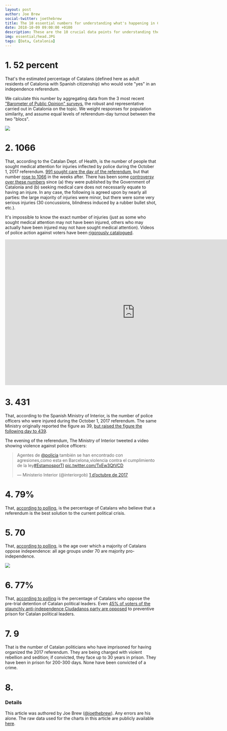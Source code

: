 ```yaml
---
layout: post
author: Joe Brew
social-twitter: joethebrew
title: The 10 essential numbers for understanding what's happening in Catalonia
date: 2018-10-09 09:00:00 +0100
description: These are the 10 crucial data points for understanding the Catalan independence movement, why it exists, where it came from, and where it's going
img: essential/head.JPG
tags: [Data, Catalonia]
---
```



# 1. 52 percent

That's the estimated percentage of Catalans (defined here as adult residents of Catalonia with Spanish citizenship) who would vote "yes" in an independence referendum.

We calculate this number by aggregating data from the 3 most recent ["Barometer of Public Opinion" surveys](http://ceo.gencat.cat/ca/inici), the robust and representative carried out in Catalonia on the topic. We weight responses for population similarity, and assume equal levels of referendum-day turnout between the two "blocs".

<a href="{{site.baseurl}}/assets/img/essential/1.png"> <img src="{{site.baseurl}}/assets/img/essential/1.png" /></a>

# 2. 1066

That, according to the Catalan Dept. of Health, is the number of people that sought medical attention for injuries inflected by police during the October 1, 2017 referendum. [991 sought care the day of the referendum](http://premsa.gencat.cat/pres_fsvp/docs/2017/10/20/18/39/8b5ac693-70e7-41a8-b877-5d0d50a7004f.pdf), but that number [rose to 1066](https://www.elperiodico.com/es/politica/20171020/2-ninos-y-23-mayores-de-79-anos-entre-los-1066-heridos-el-1-o-6366893) in the weeks after. There has been some [controversy over these numbers](https://elpais.com/elpais/2017/10/02/hechos/1506963876_226068.html) since (a) they were published by the Government of Catalonia and (b) seeking medical care does not necessarily equate to having an injure. In any case, the following is agreed upon by nearly all parties: the large majority of injuries were minor, but there were some very serious injuries (30 concussions, blindness induced by a rubber bullet shot, etc.).

It's impossible to know the exact number of injuries (just as some who sought medical attention may not have been injured, others who may actually have been injured may not have sought medical attention). Videos of police action against voters have been [rigorously catalogued](https://catmemoria.cat/).

<iframe width="853" height="480" src="https://www.youtube.com/embed/rfSpDjO1OBA" frameborder="0" allow="autoplay; encrypted-media" allowfullscreen></iframe>

# 3. 431

That, according to the Spanish Ministry of Interior, is the number of police officers who were injured during the October 1, 2017 referendum. The same Ministry originally reported the figure as 39, [but raised the figure the following day to 439](https://www.lavanguardia.com/politica/20171002/431755741107/interior-policias-guaridas-civiles-heridos-1-o.html).

The evening of the referendum, The Ministry of Interior tweeted a video showing violence against police officers:

<blockquote class="twitter-tweet" data-lang="ca"><p lang="es" dir="ltr">Agentes de <a href="https://twitter.com/policia?ref_src=twsrc%5Etfw">@policia</a> también se han encontrado con agresiones,como esta en Barcelona,violencia contra el cumplimiento de la ley<a href="https://twitter.com/hashtag/EstamosporTI?src=hash&amp;ref_src=twsrc%5Etfw">#EstamosporTI</a> <a href="https://t.co/TxEw3QtVCD">pic.twitter.com/TxEw3QtVCD</a></p>&mdash; Ministerio Interior (@interiorgob) <a href="https://twitter.com/interiorgob/status/914552519174565893?ref_src=twsrc%5Etfw">1 d’octubre de 2017</a></blockquote>
<script async src="https://platform.twitter.com/widgets.js" charset="utf-8"></script>


# 4. 79%

That, [according to polling](https://www.elperiodico.com/es/politica/20180422/encuesta-cataluna-referendum-independencia-6774152), is the percentage of Catalans who believe that a referendum is the best solution to the current political crisis.

# 5. 70

That, [according to polling](http://ceo.gencat.cat/ca/inici), is the age over which a majority of Catalans oppose independence: all age groups under 70 are majority pro-independence.

<a href="{{site.baseurl}}/assets/img/essential/1.png"> <img src="{{site.baseurl}}/assets/img/essential/1.png" /></a>


# 6. 77%

That, [according to polling](https://www.publico.es/politica/catalunya-80-catalanes-rechazan-prision-preventiva-politicos-soberanistas.html) is the percentage of Catalans who oppose the pre-trial detention of Catalan political leaders. Even [45% of voters of the staunchly anti-independence Ciudadanos party are opposed](https://www.lavanguardia.com/politica/20180625/45381887877/sondeo-gad3-la-vanguardia-financiacion-solucion-conflicto-catalan.html?utm_source=newsletters&utm_medium=email&utm_campaign=politica&utm_term=20180625&utm_content=listado-de-noticias-de-la-seccion-de-politica) to preventive prison for Catalan political leaders.

# 7. 9

That is the number of Catalan politicians who have imprisoned for having organized the 2017 referendum. They are being charged with violent rebellion and sedition; if convicted, they face up to 30 years in prison. They have been in prison for 200-300 days. None have been convicted of a crime.

# 8.

### Details

This article was authored by Joe Brew ([@joethebrew](https://twitter.com/joethebrew)). Any errors are his alone. The raw data used for the charts in this article are publicly available [here](http://ceo.gencat.cat/ca/barometre/matrius-fusionada-BOP/).
